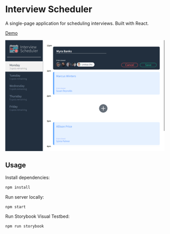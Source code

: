 # Interview Scheduler

A single-page application for scheduling interviews. Built with React.

[Demo](https://scheduler-miguel.netlify.app/)

!["Screnshot ..."](docs/screenshot.png)

## Usage

Install dependencies:

```sh
npm install
```

Run server locally:

```sh
npm start
```

Run Storybook Visual Testbed:

```sh
npm run storybook
```

